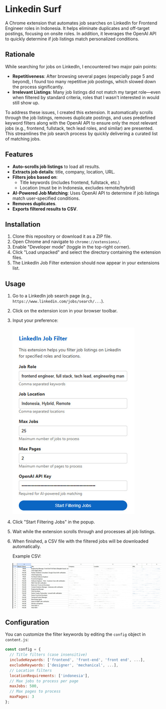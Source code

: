 # Linkedin Surf

A Chrome extension that automates job searches on LinkedIn for Frontend Engineer roles in Indonesia. It helps eliminate duplicates and off-target postings, focusing on onsite roles. In addition, it leverages the OpenAI API to quickly determine if job listings match personalized conditions.

## Rationale

While searching for jobs on LinkedIn, I encountered two major pain points:

- **Repetitiveness**: After browsing several pages (especially page 5 and beyond), I found too many repetitive job postings, which slowed down the process significantly.
- **Irrelevant Listings**: Many job listings did not match my target role—even when filtered by standard criteria, roles that I wasn't interested in would still show up.

To address these issues, I created this extension. It automatically scrolls through the job listings, removes duplicate postings, and uses predefined keyword filters along with the OpenAI API to ensure only the most relevant jobs (e.g., frontend, fullstack, tech lead roles, and similar) are presented. This streamlines the job search process by quickly delivering a curated list of matching jobs.

## Features

- **Auto-scrolls job listings** to load all results.
- **Extracts job details**: title, company, location, URL.
- **Filters jobs based on**:
  - Title keywords (includes frontend, fullstack, etc.)
  - Location (must be in Indonesia, excludes remote/hybrid)
- **AI-Powered Job Matching**: Uses OpenAI API to determine if job listings match user-specified conditions.
- **Removes duplicates**.
- **Exports filtered results to CSV**.

## Installation

1. Clone this repository or download it as a ZIP file.
2. Open Chrome and navigate to `chrome://extensions/`.
3. Enable "Developer mode" (toggle in the top-right corner).
4. Click "Load unpacked" and select the directory containing the extension files.
5. The LinkedIn Job Filter extension should now appear in your extensions list.

## Usage

1. Go to a LinkedIn job search page (e.g., `https://www.linkedin.com/jobs/search/...`).
2. Click on the extension icon in your browser toolbar.
3. Input your preference:

   ![Popup](./popup.jpg)

4. Click "Start Filtering Jobs" in the popup.
5. Wait while the extension scrolls through and processes all job listings.
6. When finished, a CSV file with the filtered jobs will be downloaded automatically.

   Example CSV:

   ![Generated CSV](./generated-csv.jpg)

## Configuration

You can customize the filter keywords by editing the `config` object in `content.js`:

```javascript
const config = {
  // Title filters (case insensitive)
  includeKeywords: ['frontend', 'front-end', 'front end', ...],
  excludeKeywords: ['designer', 'mechanical', ...],
  // Location filters
  locationRequirements: ['indonesia'],
  // Max jobs to process per page
  maxJobs: 500,
  // Max pages to process
  maxPages: 3
};
